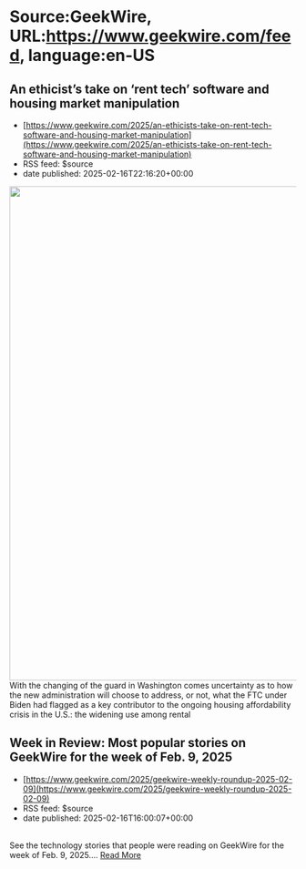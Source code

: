 # Source:GeekWire, URL:https://www.geekwire.com/feed, language:en-US

## An ethicist’s take on ‘rent tech’ software and housing market manipulation
 - [https://www.geekwire.com/2025/an-ethicists-take-on-rent-tech-software-and-housing-market-manipulation](https://www.geekwire.com/2025/an-ethicists-take-on-rent-tech-software-and-housing-market-manipulation)
 - RSS feed: $source
 - date published: 2025-02-16T22:16:20+00:00

<img width="1260" height="868" src="https://cdn.geekwire.com/wp-content/uploads/2021/11/20211015_Bellevue_065-1260x868.jpg" class="webfeedsFeaturedVisual wp-post-image" alt="" decoding="async" fetchpriority="high" srcset="https://cdn.geekwire.com/wp-content/uploads/2021/11/20211015_Bellevue_065-1260x868.jpg 1260w, https://cdn.geekwire.com/wp-content/uploads/2021/11/20211015_Bellevue_065-768x529.jpg 768w, https://cdn.geekwire.com/wp-content/uploads/2021/11/20211015_Bellevue_065-1536x1058.jpg 1536w, https://cdn.geekwire.com/wp-content/uploads/2021/11/20211015_Bellevue_065-630x434.jpg 630w, https://cdn.geekwire.com/wp-content/uploads/2021/11/20211015_Bellevue_065.jpg 2048w" sizes="(max-width: 1260px) 100vw, 1260px"><br>With the changing of the guard in Washington comes uncertainty as to how the new administration will choose to address, or not, what the FTC under Biden had flagged as a key contributor to the ongoing housing affordability crisis in the U.S.: the widening use among rental

## Week in Review: Most popular stories on GeekWire for the week of Feb. 9, 2025
 - [https://www.geekwire.com/2025/geekwire-weekly-roundup-2025-02-09](https://www.geekwire.com/2025/geekwire-weekly-roundup-2025-02-09)
 - RSS feed: $source
 - date published: 2025-02-16T16:00:07+00:00

<br>See the technology stories that people were reading on GeekWire for the week of Feb. 9, 2025.&#8230; <a href="https://www.geekwire.com/2025/geekwire-weekly-roundup-2025-02-09/">Read More</a>

